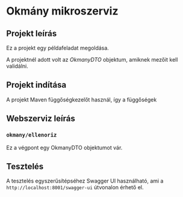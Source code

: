 # Okmány mikroszerviz

## Projekt leírás
Ez a projekt egy példafeladat megoldása.

A projektnél adott volt az *OkmanyDTO* objektum, amiknek mezőit kell validálni. 


## Projekt indítása
A projekt Maven függőségkezelőt használ, így a függőségek 

## Webszerviz leírás

### `okmany/ellenoriz`
Ez a végpont egy OkmanyDTO objektumot vár. 
 
## Tesztelés
A tesztelés egyszerűsítépséhez Swagger UI használható, ami a `http://localhost:8001/swagger-ui` útvonalon érhető el.
